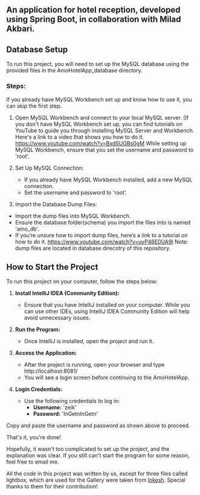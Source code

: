 ## An application for hotel reception, developed using Spring Boot, in collaboration with Milad Akbari.

## Database Setup

To run this project, you will need to set up the MySQL database using the provided files in the AmoHotelApp_database
directory.

### Steps:
If you already have MySQL Workbench set up and know how to use it, you can skip the first step.

1. Open MySQL Workbench and connect to your local MySQL server. (If you don't have MySQL Workbench set up, you can find tutorials on YouTube to guide you through installing MySQL Server and Workbench. Here's a link to a video that shows you how to do it. https://www.youtube.com/watch?v=BxdSUGBs0gM
While setting up MySQL Workbench, ensure that you set the username and password to 'root'.

2. Set Up MySQL Connection:
   - If you already have MySQL Workbench installed, add a new MySQL connection.
   - Set the username and password to 'root'.

3. Import the Database Dump Files:

  - Import the dump files into MySQL Workbench.
  - Ensure the database folder(schema) you import the files into is named 'amo_db'.
  - If you’re unsure how to import dump files, here’s a link to a tutorial on how to do it.
  https://www.youtube.com/watch?v=uyP46E0UA9I
    Note: dump files are located in database direcotry of this repository.

## How to Start the Project

To run this project on your computer, follow the steps below:

1. **Install IntelliJ IDEA (Community Edition):**
   - Ensure that you have IntelliJ installed on your computer. While you can use other IDEs, using IntelliJ IDEA Community Edition will help avoid unnecessary issues.

2. **Run the Program:**
   - Once IntelliJ is installed, open the project and run it.

3. **Access the Application:**
   - After the project is running, open your browser and type  http://localhost:8081/
   - You will see a login screen before continuing to the AmoHotelApp.

4. **Login Credentials:**
   - Use the following credentials to log in:
     - **Username:** 'zeik'
     - **Password:** 'InGetnInGetn'

Copy and paste the username and password as shown above to proceed.

That's it, you're done!

Hopefully, it wasn't too complicated to set up the project, and the explanation was clear. If you still can't start the program for some reason, feel free to email me.

All the code in this project was written by us, except for three files called lightbox, which are used for the Gallery were taken from [lokesh](https://github.com/lokesh/lightbox2). Special thanks to them for their contribution!


